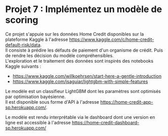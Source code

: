 # Projet 7 : Implémentez un modèle de scoring

Ce projet s'appuie sur les données Home Credit disponibles sur la plateforme Kaggle à l'adresse https://www.kaggle.com/c/home-credit-default-risk/data.  
Il consiste à prédire les défauts de paiement d'un organisme de crédit. Puis de rendre les décision du modèle compréhensibles.  
L'exploration et le traitement des données sont inspirés des notebooks Kaggle suivants :
* https://www.kaggle.com/willkoehrsen/start-here-a-gentle-introduction
* https://www.kaggle.com/jsaguiar/lightgbm-with-simple-features


Le modèle est un classifieur LightGBM dont les paramètres sont optimisés par optimisation bayésienne.   
Il est disponible sous forme d'API à l'adresse https://home-credit-app-sp.herokuapp.com/.


Le modèle est rendu interprétable via le dashboard dont une version en ligne est accessible à l'adresse https://home-credit-dashboard-sp.herokuapp.com/
